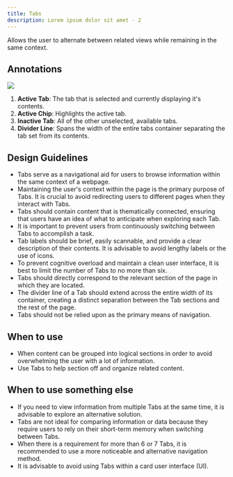 ```yaml
---
title: Tabs
description: Lorem ipsum dolor sit amet - 2
---
```

Allows the user to alternate between related views while remaining in the same context.



## Annotations 

![](/tabs.svg)



1. **Active Tab**: The tab that is selected and currently displaying it's contents.
2. **Active Chip**: Highlights the active tab.
3. **Inactive Tab**: All of the other unselected, available tabs.
4. **Divider Line**: Spans the width of the entire tabs container separating the tab set from its contents.

## Design Guidelines

* Tabs serve as a navigational aid for users to browse information within the same context of a webpage.
* Maintaining the user's context within the page is the primary purpose of Tabs. It is crucial to avoid redirecting users to different pages when they interact with Tabs.
* Tabs should contain content that is thematically connected, ensuring that users have an idea of what to anticipate when exploring each Tab.
* It is important to prevent users from continuously switching between Tabs to accomplish a task.
* Tab labels should be brief, easily scannable, and provide a clear description of their contents. It is advisable to avoid lengthy labels or the use of icons.
* To prevent cognitive overload and maintain a clean user interface, it is best to limit the number of Tabs to no more than six.
* Tabs should directly correspond to the relevant section of the page in which they are located.
* The divider line of a Tab should extend across the entire width of its container, creating a distinct separation between the Tab sections and the rest of the page.
* Tabs should not be relied upon as the primary means of navigation.

## When to use

* When content can be grouped into logical sections in order to avoid overwhelming the user with a lot of information.
* Use Tabs to help section off and organize related content.

## When to use something else

* If you need to view information from multiple Tabs at the same time, it is advisable to explore an alternative solution.
* Tabs are not ideal for comparing information or data because they require users to rely on their short-term memory when switching between Tabs.
* When there is a requirement for more than 6 or 7 Tabs, it is recommended to use a more noticeable and alternative navigation method.
* It is advisable to avoid using Tabs within a card user interface (UI).